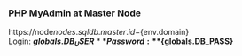 ### PHP MyAdmin at Master Node
https://node${nodes.sqldb.master.id}-${env.domain}  
Login: **${globals.DB_USER}**  
Password: **${globals.DB_PASS}** 
